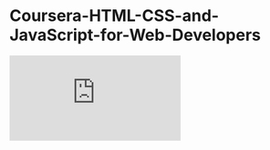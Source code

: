 # Coursera-HTML-CSS-and-JavaScript-for-Web-Developers

![Certificate](https://github.com/vikrant019/Coursera-HTML-CSS-and-JavaScript-for-Web-Developers/blob/master/HTML%2C%20CSS%2C%20and%20Javascript%20for%20Web%20Developers%20Coursera%208HRGHHVP4RH7.pdf)
